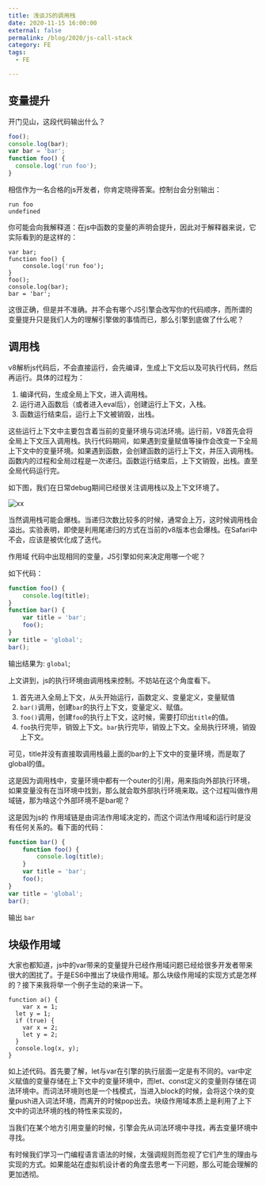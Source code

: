 ```yaml
---
title: 浅谈JS的调用栈
date: 2020-11-15 16:00:00
external: false
permalink: /blog/2020/js-call-stack
category: FE
tags:
  - FE

---
```


## 变量提升

开门见山，这段代码输出什么？
```javascript
foo();
console.log(bar);
var bar = 'bar';
function foo() {
  console.log('run foo');
}
```

相信作为一名合格的js开发者，你肯定晓得答案。控制台会分别输出：

```
run foo
undefined
```

你可能会向我解释道：在js中函数的变量的声明会提升，因此对于解释器来说，它实际看到的是这样的：

```
var bar;
function foo() {
	console.log('run foo');
}
foo();
console.log(bar);
bar = 'bar';
```

这很正确，但是并不准确。并不会有哪个JS引擎会改写你的代码顺序，而所谓的变量提升只是我们人为的理解引擎做的事情而已，那么引擎到底做了什么呢？


## 调用栈

v8解析js代码后，不会直接运行，会先编译，生成上下文后以及可执行代码，然后再运行。具体的过程为：
1. 编译代码，生成全局上下文，进入调用栈。
2. 运行进入函数后（或者进入eval后），创建运行上下文，入栈。
3. 函数运行结束后，运行上下文被销毁，出栈。

这些运行上下文中主要包含着当前的变量环境与词法环境。运行前，V8首先会将全局上下文压入调用栈。执行代码期间，如果遇到变量赋值等操作会改变一下全局上下文中的变量环境。如果遇到函数，会创建函数的运行上下文，并压入调用栈。函数内的过程和全局过程是一次递归。函数运行结束后，上下文销毁，出栈。直至全局代码运行完。

如下图，我们在日常debug期间已经很关注调用栈以及上下文环境了。

![xx](/images/blog/js-call-stack/call-stack-debug.png)

当然调用栈可能会爆栈。当递归次数比较多的时候，通常会上万，这时候调用栈会溢出。实验表明，即使是利用尾递归的方式在当前的v8版本也会爆栈。在Safari中不会，应该是被优化成了迭代。

作用域
代码中出现相同的变量，JS引擎如何来决定用哪一个呢？

如下代码：

```javascript
function foo() {
	console.log(title);
}
function bar() {
	var title = 'bar';
	foo();
}
var title = 'global';
bar();
```

输出结果为: `global`;

上文讲到，js的执行环境由调用栈来控制。不妨站在这个角度看下。

1.  首先进入全局上下文，从头开始运行，函数定义、变量定义，变量赋值
2.  `bar()`调用，创建`bar`的执行上下文，变量定义、赋值。
3.  `foo()`调用，创建`foo`的执行上下文，这时候，需要打印出`title`的值。
4.  `foo`执行完毕，销毁上下文。`bar`执行完毕，销毁上下文。全局执行环境，销毁上下文。

可见，title并没有直接取调用栈最上面的bar的上下文中的变量环境，而是取了global的值。

这是因为调用栈中，变量环境中都有一个outer的引用，用来指向外部执行环境，如果变量没有在当环境中找到，那么就会取外部执行环境来取。这个过程叫做作用域链，那为啥这个外部环境不是bar呢？

这是因为js的 作用域链是由词法作用域决定的，而这个词法作用域和运行时是没有任何关系的。看下面的代码：

```javascript
function bar() {
	function foo() {
		console.log(title);
	}
	var title = 'bar';
	foo();
}
var title = 'global';
bar();
```

输出 `bar`

## 块级作用域
大家也都知道，js中的var带来的变量提升已经作用域问题已经给很多开发者带来很大的困扰了。于是ES6中推出了块级作用域。那么块级作用域的实现方式是怎样的？接下来我将举一个例子生动的来讲一下。

```
function a() {
	var x = 1;
  let y = 1;
  if (true) {
    var x = 2;
    let y = 2;
  }
  console.log(x, y);
}
```

如上述代码。首先要了解，let与var在引擎的执行层面一定是有不同的。var中定义赋值的变量存储在上下文中的变量环境中，而let、const定义的变量则存储在词法环境中。而词法环境则也是一个栈模式，当进入block的时候，会将这个块的变量push进入词法环境，而离开的时候pop出去。块级作用域本质上是利用了上下文中的词法环境的栈的特性来实现的，

当我们在某个地方引用变量的时候，引擎会先从词法环境中寻找，再去变量环境中寻找。


有时候我们学习一门编程语言语法的时候，太强调规则而忽视了它们产生的理由与实现的方式。如果能站在虚拟机设计者的角度去思考一下问题，那么可能会理解的更加透彻。
